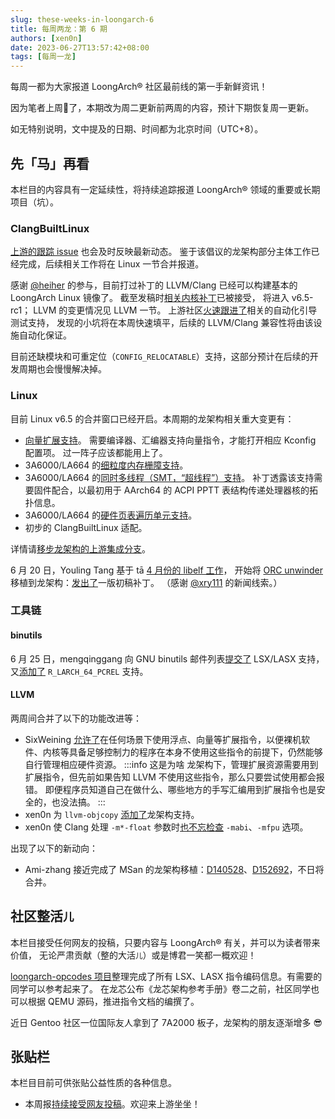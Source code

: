 ```yaml
---
slug: these-weeks-in-loongarch-6
title: 每周两龙：第 6 期
authors: [xen0n]
date: 2023-06-27T13:57:42+08:00
tags: [每周一龙]
---
```


每周一都为大家报道 LoongArch&reg; 社区最前线的第一手新鲜资讯！

<!-- truncate -->

因为笔者上周:sheep:了，本期改为周二更新前两周的内容，预计下期恢复周一更新。

如无特别说明，文中提及的日期、时间都为北京时间（UTC+8）。

## 先「马」再看

本栏目的内容具有一定延续性，将持续追踪报道 LoongArch&reg; 领域的重要或长期项目（坑）。

### ClangBuiltLinux

[上游的跟踪 issue](https://github.com/ClangBuiltLinux/linux/issues/1787)
也会及时反映最新动态。
鉴于该倡议的龙架构部分主体工作已经完成，后续相关工作将在 Linux 一节合并报道。

感谢 [@heiher](https://github.com/heiher) 的参与，目前打过补丁的 LLVM/Clang
已经可以构建基本的 LoongArch Linux 镜像了。
截至发稿时[相关内核补丁](https://lore.kernel.org/loongarch/20230625095644.3156349-1-kernel@xen0n.name/)已被接受，
将进入 v6.5-rc1；
LLVM 的变更情况见 LLVM 一节。
上游社区[火速跟进了](https://github.com/ClangBuiltLinux/boot-utils/issues/108)相关的自动化引导测试支持，
发现的小坑将在本周快速填平，后续的 LLVM/Clang 兼容性将由该设施自动化保证。

目前还缺模块和可重定位（`CONFIG_RELOCATABLE`）支持，这部分预计在后续的开发周期也会慢慢解决掉。

### Linux

目前 Linux v6.5 的合并窗口已经开启。本周期的龙架构相关重大变更有：

* [向量扩展支持](https://lore.kernel.org/loongarch/20230613151918.2039498-1-chenhuacai@loongson.cn/)。
  需要编译器、汇编器支持向量指令，才能打开相应 Kconfig 配置项。
  过一阵子应该都能用上了。
* 3A6000/LA664 的[细粒度内存栅障支持](https://lore.kernel.org/loongarch/20230516124536.535343-1-chenhuacai@loongson.cn/)。
* 3A6000/LA664 的[同时多线程（SMT，“超线程”）支持](https://lore.kernel.org/loongarch/20230614093755.88881-1-wangliupu@loongson.cn/)。
  补丁透露该支持需要固件配合，以最初用于 AArch64 的 ACPI PPTT 表结构传递处理器核的拓扑信息。
* 3A6000/LA664 的[硬件页表遍历单元支持](https://lore.kernel.org/loongarch/20230516124610.535360-1-chenhuacai@loongson.cn/)。
* 初步的 ClangBuiltLinux 适配。

详情请[移步龙架构的上游集成分支](https://git.kernel.org/chenhuacai/linux-loongson/l/loongarch-next)。

6 月 20 日，Youling Tang 基于 tā [4 月份的 libelf 工作](https://sourceware.org/pipermail/elfutils-devel/2023q2/006107.html)，
开始将 [ORC unwinder](https://www.kernel.org/doc/html/latest/arch/x86/orc-unwinder.html)
移植到龙架构：[发出了](https://lore.kernel.org/loongarch/1687247209-31676-1-git-send-email-tangyouling@loongson.cn/)一版初稿补丁。
（感谢 [@xry111](https://github.com/xry111) 的新闻线索。）

### 工具链

#### binutils

6 月 25 日，mengqinggang 向 GNU binutils 邮件列表[提交了](https://sourceware.org/pipermail/binutils/2023-June/127990.html) LSX/LASX 支持，
又[添加了](https://sourceware.org/pipermail/binutils/2023-June/127993.html) `R_LARCH_64_PCREL` 支持。

#### LLVM

两周间合并了以下的功能改进等：

* SixWeining [允许了](https://reviews.llvm.org/D150196)在任何场景下使用浮点、向量等扩展指令，以便裸机软件、内核等具备足够控制力的程序在本身不使用这些指令的前提下，仍然能够自行管理相应硬件资源。
  :::info 这是为啥
  龙架构下，管理扩展资源需要用到扩展指令，但先前如果告知 LLVM 不使用这些指令，那么只要尝试使用都会报错。
  即便程序员知道自己在做什么、哪些地方的手写汇编用到扩展指令也是安全的，也没法搞。
  :::
* xen0n 为 `llvm-objcopy` [添加了](https://reviews.llvm.org/D153609)龙架构支持。
* xen0n 使 Clang 处理 `-m*-float` 参数时[也不忘检查](https://reviews.llvm.org/D153707) `-mabi`、`-mfpu` 选项。

出现了以下的新动向：

* Ami-zhang 接近完成了 MSan 的龙架构移植：[D140528](https://reviews.llvm.org/D140528)、[D152692](https://reviews.llvm.org/D152692)，不日将合并。

## 社区整活<small>儿</small>

本栏目接受任何网友的投稿，只要内容与 LoongArch&reg; 有关，并可以为读者带来价值，
无论严肃贡献（整的大活<small>儿</small>）或是博君一笑都一概欢迎！

[loongarch-opcodes 项目](https://github.com/loongson-community/loongarch-opcodes)整理完成了所有
LSX、LASX 指令编码信息。有需要的同学可以参考起来了。
在龙芯公布《龙芯架构参考手册》卷二之前，社区同学也可以根据 QEMU 源码，推进指令文档的编撰了。

近日 Gentoo 社区一位国际友人拿到了 7A2000 板子，龙架构的朋友逐渐增多 :sunglasses:

## 张贴栏

本栏目目前可供张贴公益性质的各种信息。

* 本周报[持续接受网友投稿][call-for-submissions]。欢迎来上游坐坐！

[lauosc-debian]: https://bbs.loongarch.org/d/167-lauosc-debian-12-ports
[call-for-submissions]: https://github.com/loongson-community/areweloongyet/issues/16
